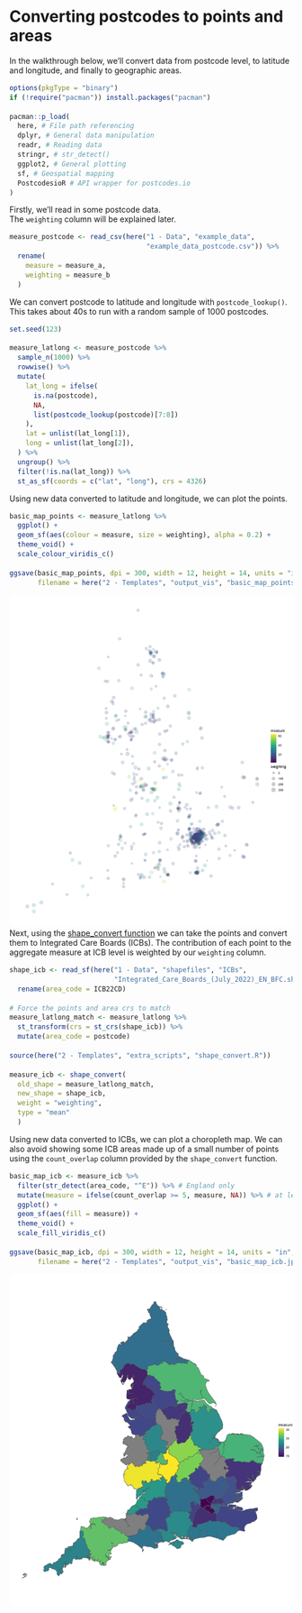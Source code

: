 Converting postcodes to points and areas
================

In the walkthrough below, we’ll convert data from postcode level, to
latitude and longitude, and finally to geographic areas.  
  

``` r
options(pkgType = "binary")
if (!require("pacman")) install.packages("pacman")

pacman::p_load(
  here, # File path referencing
  dplyr, # General data manipulation
  readr, # Reading data
  stringr, # str_detect()
  ggplot2, # General plotting
  sf, # Geospatial mapping
  PostcodesioR # API wrapper for postcodes.io
)
```

  
Firstly, we’ll read in some postcode data.  
The `weighting` column will be explained later.

``` r
measure_postcode <- read_csv(here("1 - Data", "example_data", 
                                  "example_data_postcode.csv")) %>% 
  rename(
    measure = measure_a,
    weighting = measure_b
  )
```

  
We can convert postcode to latitude and longitude with
`postcode_lookup()`.  
This takes about 40s to run with a random sample of 1000 postcodes.

``` r
set.seed(123)

measure_latlong <- measure_postcode %>% 
  sample_n(1000) %>% 
  rowwise() %>%
  mutate(
    lat_long = ifelse(
      is.na(postcode), 
      NA, 
      list(postcode_lookup(postcode)[7:8])
    ),
    lat = unlist(lat_long[1]),
    long = unlist(lat_long[2]),
  ) %>%
  ungroup() %>%
  filter(!is.na(lat_long)) %>%
  st_as_sf(coords = c("lat", "long"), crs = 4326)
```

  
Using new data converted to latitude and longitude, we can plot the
points.

``` r
basic_map_points <- measure_latlong %>%
  ggplot() +
  geom_sf(aes(colour = measure, size = weighting), alpha = 0.2) + 
  theme_void() + 
  scale_colour_viridis_c()

ggsave(basic_map_points, dpi = 300, width = 12, height = 14, units = "in",
       filename = here("2 - Templates", "output_vis", "basic_map_points.jpeg"))
```

![](output_vis/basic_map_points.jpeg)  
Next, using the [shape\_convert
function](https://github.com/DataS-DHSC/geospatial-vis-templates/tree/master/2%20-%20Templates/extra_scripts/shape_convert.R)
we can take the points and convert them to Integrated Care Boards
(ICBs). The contribution of each point to the aggregate measure at ICB
level is weighted by our `weighting` column.

``` r
shape_icb <- read_sf(here("1 - Data", "shapefiles", "ICBs", 
                          "Integrated_Care_Boards_(July_2022)_EN_BFC.shp")) %>% 
  rename(area_code = ICB22CD)

# Force the points and area crs to match
measure_latlong_match <- measure_latlong %>% 
  st_transform(crs = st_crs(shape_icb)) %>% 
  mutate(area_code = postcode)

source(here("2 - Templates", "extra_scripts", "shape_convert.R"))

measure_icb <- shape_convert(
  old_shape = measure_latlong_match, 
  new_shape = shape_icb, 
  weight = "weighting",
  type = "mean"
  )
```

  
Using new data converted to ICBs, we can plot a choropleth map. We can
also avoid showing some ICB areas made up of a small number of points
using the `count_overlap` column provided by the `shape_convert`
function.

``` r
basic_map_icb <- measure_icb %>%
  filter(str_detect(area_code, "^E")) %>% # England only
  mutate(measure = ifelse(count_overlap >= 5, measure, NA)) %>% # at least 5 points
  ggplot() +
  geom_sf(aes(fill = measure)) +
  theme_void() +
  scale_fill_viridis_c()

ggsave(basic_map_icb, dpi = 300, width = 12, height = 14, units = "in",
       filename = here("2 - Templates", "output_vis", "basic_map_icb.jpeg"))
```

![](output_vis/basic_map_icb.jpeg)
